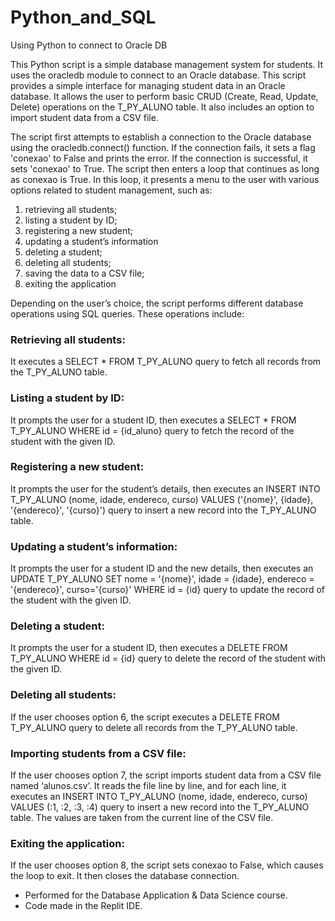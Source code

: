 # Python_and_SQL
Using Python to connect to Oracle DB

This Python script is a simple database management system for students. It uses the oracledb module to connect to an Oracle database.
This script provides a simple interface for managing student data in an Oracle database. It allows the user to perform basic CRUD (Create, Read, Update, Delete) operations on the T_PY_ALUNO table. It also includes an option to import student data from a CSV file. 

The script first attempts to establish a connection to the Oracle database using the oracledb.connect() function. If the connection fails, it sets a flag 'conexao' to False and prints the error. If the connection is successful, it sets 'conexao' to True.
The script then enters a loop that continues as long as conexao is True. In this loop, it presents a menu to the user with various options related to student management, such as:
1) retrieving all students;
2) listing a student by ID;
3) registering a new student;
4) updating a student’s information
5) deleting a student;
6) deleting all students;
7) saving the data to a CSV file;
8) exiting the application
  
Depending on the user’s choice, the script performs different database operations using SQL queries. These operations include:

### Retrieving all students:
It executes a SELECT * FROM T_PY_ALUNO query to fetch all records from the T_PY_ALUNO table.

### Listing a student by ID: 
It prompts the user for a student ID, then executes a SELECT * FROM T_PY_ALUNO WHERE id = {id_aluno} query to fetch the record of the student with the given ID.

### Registering a new student: 
It prompts the user for the student’s details, then executes an INSERT INTO T_PY_ALUNO (nome, idade, endereco, curso) VALUES ('{nome}', {idade}, '{endereco}', '{curso}') query to insert a new record into the T_PY_ALUNO table.

### Updating a student’s information: 
It prompts the user for a student ID and the new details, then executes an UPDATE T_PY_ALUNO SET nome = '{nome}', idade = {idade}, endereco = '{endereco}', curso='{curso}' WHERE id = {id} query to update the record of the student with the given ID.

### Deleting a student: 
It prompts the user for a student ID, then executes a DELETE FROM T_PY_ALUNO WHERE id = {id} query to delete the record of the student with the given ID.

### Deleting all students: 
If the user chooses option 6, the script executes a DELETE FROM T_PY_ALUNO query to delete all records from the T_PY_ALUNO table.

### Importing students from a CSV file: 
If the user chooses option 7, the script imports student data from a CSV file named ‘alunos.csv’. It reads the file line by line, and for each line, it executes an INSERT INTO T_PY_ALUNO (nome, idade, endereco, curso) VALUES (:1, :2, :3, :4) query to insert a new record into the T_PY_ALUNO table. The values are taken from the current line of the CSV file.

### Exiting the application:
If the user chooses option 8, the script sets conexao to False, which causes the loop to exit. It then closes the database connection.

- Performed for the Database Application & Data Science course.
- Code made in the Replit IDE.

